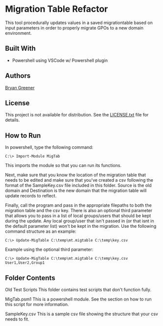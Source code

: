 # Migration Table Refactor

This tool procedurally updates values in a saved migrationtable based on input parameters in order to properly migrate GPOs to a new domain environment.

## Built With

* Powershell using VSCode w/ Powershell plugin

## Authors

[Bryan Greener](https://github.com/bryangreener)

## License

This project is not available for distribution. See the [LICENSE.txt](https://github.com/bryangreener/Denso/blob/master/LICENSE.txt) file for details.

## How to Run

In powershell, type the following command:
```
C:\> Import-Module MigTab
```

This imports the module so that you can run its functions.

Next, make sure that you know the location of the migration table that needs
to be edited and make sure that you've created a csv following the format of the
SampleKey.csv file included in this folder. Source is the old domain and
Destination is the new domain that the migration table will update records
to reflect.

Finally, call the program and pass in the appropriate filepaths to both
the migration table and the csv key. There is also an optional third parameter
that allows you to pass in a list of local groups/users that should be kept
during the update. Any local group/user that isn't passed in (or that isnt in
the default parameter list) won't be kept in the migration.
Use the following command structure as an example:
```
C:\> Update-MigTable C:\temp\mt.migtable C:\temp\key.csv
```
Example using the optional third parameter:
```
C:\> Update-MigTable C:\temp\mt.migtable C:\temp\key.csv User1,User2,Group1
```

## Folder Contents
Old Test Scripts
    This folder contains test scripts that don't function fully.

MigTab.psm1
    This is a powershell module. See the section on how to run this script
    for more information.

SampleKey.csv
    This is a sample csv file showing the structure that your csv needs to fit.

